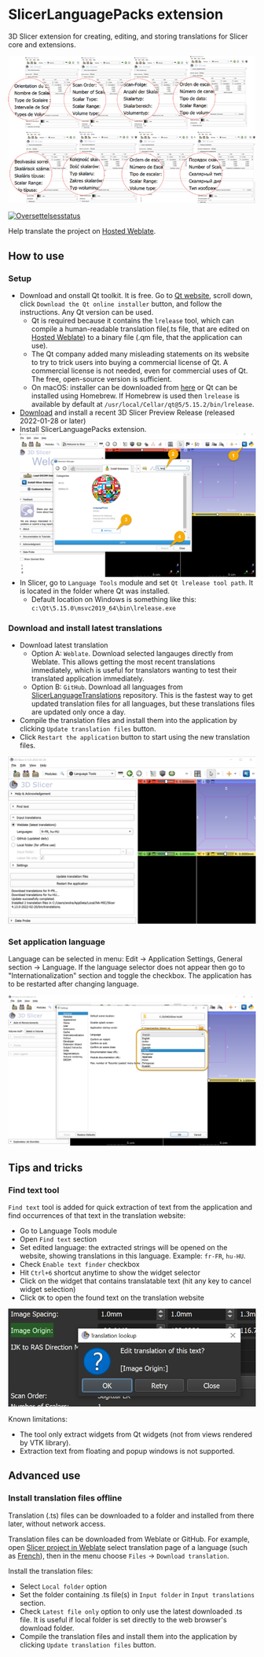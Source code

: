 # SlicerLanguagePacks extension

3D Slicer extension for creating, editing, and storing translations for Slicer core and extensions.

![](Docs/ExampleTranslations.png)

<a href="https://hosted.weblate.org/engage/3d-slicer/">
<img src="https://hosted.weblate.org/widgets/3d-slicer/-/horizontal-auto.svg" alt="Oversettelsesstatus" />
</a>

Help translate the project on [Hosted Weblate](https://hosted.weblate.org/engage/3d-slicer/).

## How to use

### Setup

- Download and onstall Qt toolkit. It is free. Go to [Qt website](https://www.qt.io/download-open-source), scroll down, click `Download the Qt online installer` button, and follow the instructions. Any Qt version can be used.
  - Qt is required because it contains the `lrelease` tool, which can compile a human-readable translation file(.ts file, that are edited on [Hosted Weblate](https://hosted.weblate.org/project/3d-slicer)) to a binary file (.qm file, that the application can use).
  - The Qt company added many misleading statements on its website to try to trick users into buying a commercial license of Qt.
  A commercial license is not needed, even for commercial uses of Qt. The free, open-source version is sufficient.
  - On macOS: installer can be downloaded from [here](https://download.qt.io/official_releases/online_installers/qt-unified-mac-x64-online.dmg) or Qt can be installed using Homebrew. If Homebrew is used then `lrelease` is available by default at `/usr/local/Cellar/qt@5/5.15.2/bin/lrelease`.
- [Download](https://download.slicer.org) and install a recent 3D Slicer Preview Release (released 2022-01-28 or later)
- Install SlicerLanguagePacks extension.
  ![](Docs/ExtensionInstall.png)
- In Slicer, go to `Language Tools` module and set `Qt lrelease tool path`. It is located in the folder where Qt was installed.
  - Default location on Windows is something like this: `c:\Qt\5.15.0\msvc2019_64\bin\lrelease.exe`

### Download and install latest translations

- Download latest translation
  - Option A: `Weblate`. Download selected langauges directly from Weblate. This allows getting the most recent translations immediately, which is useful for translators wanting to test their translated application immediately.
  - Option B: `GitHub`. Download all languages from [SlicerLanguageTranslations](https://github.com/Slicer/SlicerLanguageTranslations) repository. This is the fastest way to get updated translation files for all languages, but these translations files are updated only once a day.
- Compile the translation files and install them into the application by clicking `Update translation files` button.
- Click `Restart the application` button to start using the new translation files.

![](Docs/LanguageTools.png)

### Set application language

Language can be selected in menu: Edit -> Application Settings, General section -> Language. If the language selector does not appear then go to "Internationalization" section and toggle the checkbox. The application has to be restarted after changing language.

![](Docs/LanguageSelector.png)

## Tips and tricks

### Find text tool

`Find text` tool is added for quick extraction of text from the application and find occurrences of that text in the translation website:

- Go to Language Tools module
- Open `Find text` section
- Set edited language: the extracted strings will be opened on the website, showing translations in this language. Example: `fr-FR`, `hu-HU`.
- Check `Enable text finder` checkbox
- Hit `Ctrl+6` shortcut anytime to show the widget selector
- Click on the widget that contains translatable text (hit any key to cancel widget selection)
- Click `OK` to open the found text on the translation website

![](Docs/FindText.png)

Known limitations:
- The tool only extract widgets from Qt widgets (not from views rendered by VTK library).
- Extraction text from floating and popup windows is not supported.

## Advanced use

### Install translation files offline

Translation (.ts) files can be downloaded to a folder and installed from there later, without network access.

Translation files can be downloaded from Weblate or GitHub. For example, open [Slicer project in Weblate](https://hosted.weblate.org/project/3d-slicer) select translation page of a language (such as [French](https://hosted.weblate.org/projects/3d-slicer/3d-slicer/fr/)), then in the menu choose `Files` -> `Download translation`.

Install the translation files:
- Select `Local folder` option
- Set the folder containing .ts file(s) in `Input folder` in `Input translations` section.
- Check `Latest file only` option to only use the latest downloaded .ts file. It is useful if local folder is set directly to the web browser's download folder.
- Compile the translation files and install them into the application by clicking `Update translation files` button.
